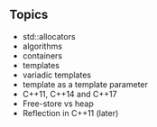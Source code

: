 ## Topics
* std::allocators
* algorithms
* containers
* templates
* variadic templates
* template as a template parameter
* C++11, C++14 and C++17
* Free-store vs heap
* Reflection in C++11 (later)
